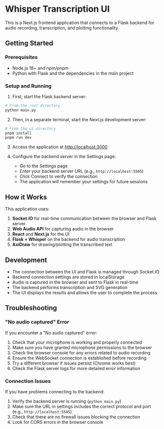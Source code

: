 # Whisper Transcription UI

This is a Next.js frontend application that connects to a Flask backend for audio recording, transcription, and plotting functionality.

## Getting Started

### Prerequisites

-   Node.js 18+ and npm/pnpm
-   Python with Flask and the dependencies in the main project

### Setup and Running

1. First, start the Flask backend server:

```bash
# From the root directory
python main.py
```

2. Then, in a separate terminal, start the Next.js development server:

```bash
# From the ui directory
pnpm install
pnpm run dev
```

3. Access the application at [http://localhost:3000](http://localhost:3000)

4. Configure the backend server in the Settings page:
    - Go to the Settings page
    - Enter your backend server URL (e.g., `http://localhost:5505`)
    - Click Connect to verify the connection
    - The application will remember your settings for future sessions

## How it Works

This application uses:

1. **Socket.IO** for real-time communication between the browser and Flask server
2. **Web Audio API** for capturing audio in the browser
3. **React** and **Next.js** for the UI
4. **Flask + Whisper** on the backend for audio transcription
5. **AxiDraw** for drawing/plotting the transcribed text

## Development

-   The connection between the UI and Flask is managed through Socket.IO
-   Backend connection settings are stored in localStorage
-   Audio is captured in the browser and sent to Flask in real-time
-   The backend performs transcription and SVG generation
-   The UI displays the results and allows the user to complete the process

## Troubleshooting

### "No audio captured" Error

If you encounter a "No audio captured" error:

1. Check that your microphone is working and properly connected
2. Make sure you have granted microphone permissions to the browser
3. Check the browser console for any errors related to audio recording
4. Ensure the WebSocket connection is established before recording
5. Try a different browser if issues persist (Chrome works best)
6. Check the Flask server logs for more detailed error information

### Connection Issues

If you have problems connecting to the backend:

1. Verify the backend server is running (`python main.py`)
2. Make sure the URL in settings includes the correct protocol and port (e.g., `http://localhost:5505`)
3. Check that there are no firewall issues blocking the connection
4. Look for CORS errors in the browser console
